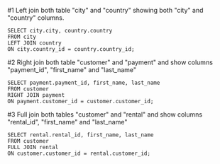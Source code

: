 #1
Left join both table "city" and "country" showing both "city" and "country" columns.
```
SELECT city.city, country.country
FROM city
LEFT JOIN country
ON city.country_id = country.country_id;
```

#2
Right join both table "customer" and "payment" and show columns "payment_id", "first_name" and "last_name"
```
SELECT payment.payment_id, first_name, last_name
FROM customer
RIGHT JOIN payment
ON payment.customer_id = customer.customer_id;
```

#3
Full join both tables "customer" and "rental" and show columns "rental_id", "first_name" and "last_name"
```
SELECT rental.rental_id, first_name, last_name
FROM customer
FULL JOIN rental
ON customer.customer_id = rental.customer_id;
```
